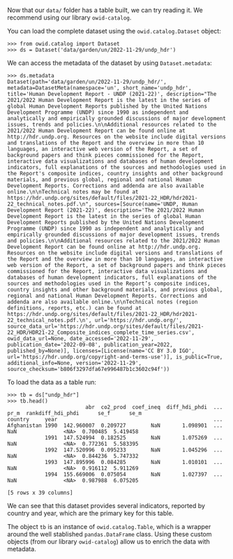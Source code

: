 Now that our `data/` folder has a table built, we can try reading it. We recommend using our library `owid-catalog`.

You can load the complete dataset using the `owid.catalog.Dataset` object:


```pycon
>>> from owid.catalog import Dataset
>>> ds = Dataset('data/garden/un/2022-11-29/undp_hdr')
```

We can access the metadata of the dataset by using `Dataset.metadata`:

```pycon
>>> ds.metadata
Dataset(path='data/garden/un/2022-11-29/undp_hdr/', metadata=DatasetMeta(namespace='un', short_name='undp_hdr', title='Human Development Report - UNDP (2021-22)', description="The 2021/2022 Human Development Report is the latest in the series of global Human Development Reports published by the United Nations Development Programme (UNDP) since 1990 as independent and analytically and empirically grounded discussions of major development issues, trends and policies.\n\nAdditional resources related to the 2021/2022 Human Development Report can be found online at http://hdr.undp.org. Resources on the website include digital versions and translations of the Report and the overview in more than 10 languages, an interactive web version of the Report, a set of background papers and think pieces commissioned for the Report, interactive data visualizations and databases of human development indicators, full explanations of the sources and methodologies used in the Report's composite indices, country insights and other background materials, and previous global, regional and national Human Development Reports. Corrections and addenda are also available online.\n\nTechnical notes may be found at https://hdr.undp.org/sites/default/files/2021-22_HDR/hdr2021-22_technical_notes.pdf.\n", sources=[Source(name='UNDP, Human Development Report (2021-22)', description='The 2021/2022 Human Development Report is the latest in the series of global Human Development Reports published by the United Nations Development Programme (UNDP) since 1990 as independent and analytically and empirically grounded discussions of major development issues, trends and policies.\n\nAdditional resources related to the 2021/2022 Human Development Report can be found online at http://hdr.undp.org. Resources on the website include digital versions and translations of the Report and the overview in more than 10 languages, an interactive web version of the Report, a set of background papers and think pieces commissioned for the Report, interactive data visualizations and databases of human development indicators, full explanations of the sources and methodologies used in the Report’s composite indices, country insights and other background materials, and previous global, regional and national Human Development Reports. Corrections and addenda are also available online.\n\nTechnical notes (region definitions, reports, etc.) can be found at https://hdr.undp.org/sites/default/files/2021-22_HDR/hdr2021-22_technical_notes.pdf.\n', url='https://hdr.undp.org/', source_data_url='https://hdr.undp.org/sites/default/files/2021-22_HDR/HDR21-22_Composite_indices_complete_time_series.csv', owid_data_url=None, date_accessed='2022-11-29', publication_date='2022-09-08', publication_year=2022, published_by=None)], licenses=[License(name='CC BY 3.0 IGO', url='https://hdr.undp.org/copyright-and-terms-use')], is_public=True, additional_info=None, version='2022-11-29', source_checksum='b806f3297dfa67e996487b1c3602c94f'))
```

To load the data as a table run:

```pycon
>>> tb = ds["undp_hdr"]
>>> tb.head()
                         abr  co2_prod  coef_ineq  diff_hdi_phdi  ...  pr_m  rankdiff_hdi_phdi      se_f      se_m
country     year                                                  ...
Afghanistan 1990  142.960007  0.209727        NaN       1.098901  ...   NaN               <NA>  0.700485  5.419458
            1991  147.524994  0.182525        NaN       1.075269  ...   NaN               <NA>  0.772361  5.583395
            1992  147.520996  0.095233        NaN       1.045296  ...   NaN               <NA>  0.844236  5.747332
            1993  147.895996  0.084285        NaN       1.010101  ...   NaN               <NA>  0.916112  5.911269
            1994  155.669006  0.075054        NaN       1.027397  ...   NaN               <NA>  0.987988  6.075205

[5 rows x 39 columns]
```

We can see that this dataset provides several indicators, reported by country and year, which are the primary key for this table.


The object `tb` is an instance of `owid.catalog.Table`, which is a wrapper around the well stablished `pandas.DataFrame` class. Using these custom
objects (from our library `owid-catalog`) allow us to enrich the data with metadata.
